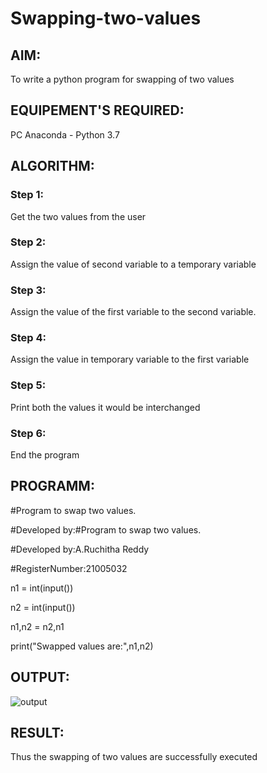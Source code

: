 # Swapping-two-values
## AIM:
To write a python program for swapping of two values
## EQUIPEMENT'S REQUIRED: 
PC
Anaconda - Python 3.7
## ALGORITHM: 
### Step 1:
Get the two values from the user
### Step 2: 
Assign the value of second variable to a temporary variable 
### Step 3: 
Assign the value of the first variable to the second variable.
### Step 4:  
Assign the value in temporary variable to the first variable
### Step 5: 
Print both the values it would be interchanged
### Step 6: 
End the program
## PROGRAMM: 
#Program to swap two values.

#Developed by:#Program to swap two values.

#Developed by:A.Ruchitha Reddy

#RegisterNumber:21005032

n1 = int(input())

n2 = int(input())

n1,n2 = n2,n1

print("Swapped values are:",n1,n2)

## OUTPUT:
![output]()
## RESULT:
Thus the swapping of two values are successfully executed



